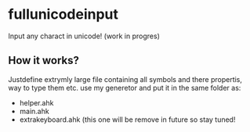 # fullunicodeinput
Input any charact in unicode! (work in progres)

## How it works?
Justdefine extrymly large file containing all symbols and there propertis, way to type them etc. use my generetor and put it in the same folder as:
- helper.ahk
- main.ahk
- extrakeyboard.ahk (this one will be remove in future so stay tuned!

